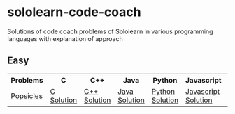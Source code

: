 # sololearn-code-coach
Solutions of code coach problems of Sololearn in various programming languages with explanation of approach


## Easy
<table>
  <tr>
    <th>Problems</th>
    <th>C</th>
    <th>C++</th>
    <th>Java</th>
    <th>Python</th>
    <th>Javascript</th>
    <th>Kotlin</th>
  </tr>
  <tr>
    <td>
      <a href="https://github.com/Harshaapoorv/sololearn-code-coach/blob/main/problems/Popsicles.txt" target="_blank">Popsicles</a>
    </td>
    <td>
      <a href="https://github.com/Harshaapoorv/sololearn-code-coach/blob/main/c-solutions/popsicles.c" target="_blank">C Solution</a>
    </td>
    <td>
      <a href="https://github.com/Harshaapoorv/sololearn-code-coach/blob/main/cpp-solutions/popsicles.cpp" target="_blank">C++ Solution</a>
    </td>
    <td>
      <a href="https://github.com/Harshaapoorv/sololearn-code-coach/blob/main/java-solutions/Popsicles.java" target="_blank">Java Solution</a>
    </td>
    <td>
      <a href="https://github.com/Harshaapoorv/sololearn-code-coach/blob/main/python-solutions/popsicles.py" target="_blank">Python Solution</a>
    </td>
    <td>
      <a href="" target="_blank">Javascript Solution</a>
    </td>
    <td>
      <a href="https://github.com/Harshaapoorv/sololearn-code-coach/blob/main/kotlin-solutions/popsicles.kt" target="_blank">Kotlin Solution</a>
    </td>
  </tr>
</table>

